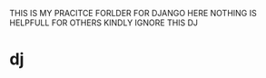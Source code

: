 THIS IS MY PRACITCE FORLDER FOR DJANGO 
HERE NOTHING IS HELPFULL FOR OTHERS
KINDLY IGNORE THIS DJ
# dj
